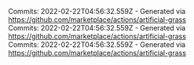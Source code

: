 Commits: 2022-02-22T04:56:32.559Z - Generated via https://github.com/marketplace/actions/artificial-grass
<br>
Commits: 2022-02-22T04:56:32.559Z - Generated via https://github.com/marketplace/actions/artificial-grass
<br>
Commits: 2022-02-22T04:56:32.559Z - Generated via https://github.com/marketplace/actions/artificial-grass
<br>
